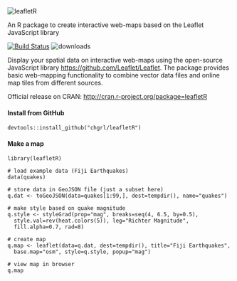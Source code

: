 <img src="leafletR_logo.png" alt="leafletR" />

An R package to create interactive web-maps based on the Leaflet JavaScript library

[![Build Status](https://api.travis-ci.org/chgrl/leafletR.png)](https://travis-ci.org/chgrl/leafletR)
![downloads](http://cranlogs.r-pkg.org/badges/grand-total/leafletR)

Display your spatial data on interactive web-maps using the open-source JavaScript library https://github.com/Leaflet/Leaflet. The package provides basic web-mapping functionality to combine vector data files and online map tiles from different sources.

Official release on CRAN: http://cran.r-project.org/package=leafletR

#### Install from GitHub
```
devtools::install_github("chgrl/leafletR")
```

#### Make a map
```
library(leafletR)

# load example data (Fiji Earthquakes)
data(quakes)

# store data in GeoJSON file (just a subset here)
q.dat <- toGeoJSON(data=quakes[1:99,], dest=tempdir(), name="quakes")

# make style based on quake magnitude
q.style <- styleGrad(prop="mag", breaks=seq(4, 6.5, by=0.5), 
  style.val=rev(heat.colors(5)), leg="Richter Magnitude", 
  fill.alpha=0.7, rad=8)

# create map
q.map <- leaflet(data=q.dat, dest=tempdir(), title="Fiji Earthquakes", 
  base.map="osm", style=q.style, popup="mag")

# view map in browser
q.map
```


